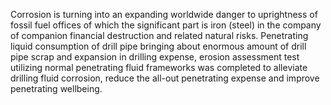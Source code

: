 Corrosion is turning into an expanding worldwide danger to uprightness of fossil fuel offices of which the significant part is iron (steel) in the company of companion financial destruction and related natural risks. Penetrating liquid consumption of drill pipe bringing about enormous amount of drill pipe scrap and expansion in drilling expense, erosion assessment test utilizing normal penetrating fluid frameworks was completed to alleviate drilling fluid corrosion, reduce the all-out penetrating expense and improve penetrating wellbeing.
